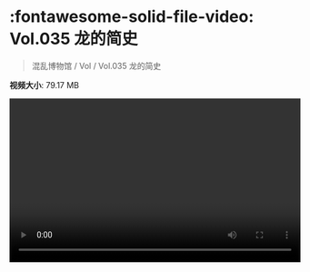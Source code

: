 # :fontawesome-solid-file-video: Vol.035 龙的简史

> 混乱博物馆 / Vol / Vol.035 龙的简史

**视频大小**: 79.17 MB

<video id="V-ceded55e8277a8a83cf8e78b2333c153" width="512" height="288" preload="none" playsinline webkit-playsinline></video>